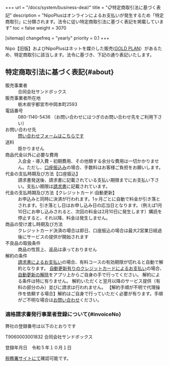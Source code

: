 +++
url = "/docs/system/business-deal/"
title = "📋特定商取引法に基づく表記"
description = "NipoPlusはオンラインによるお支払いが発生するため「特定商取引」に分類されます。法令に従い特定商取引法に基づく表記を掲載しています"
toc = false
weight = 3070

[sitemap]
  changefreq = "yearly"
  priority = 0.1
+++

Nipo【旧版】およびNipoPlusはネットを媒介した販売([GOLD PLAN](/docs/price/_about/)）があるため、特定商取引に該当します。法令に基づき、下記の通り表記いたします。

## 特定商取引法に基づく表記{#about}

<dl class="basic">
  <dt>販売事業者</dt>
  <dd>合同会社サンドボックス</dd>
  <dt>販売事業者所在地</dt>
  <dd>栃木県宇都宮市中岡本町2593</dd>
  <dt>電話番号</dt>
  <dd>080-1140-5436  （お問い合わせにはつぎのお問い合わせ先をご利用下さい）</dd>
  <dt>お問い合わせ先</dt>
  <dd><a href="/others/inquery/">問い合わせフォームはこちらです</a></dd>
  <dt>送料</dt>
  <dd>掛かりません</dd>
  <dt>商品代金以外に必要な費用</dt>
  <dd>入会金・導入費・初期費用、その他類する余分な費用は一切かかりません。ただし、<a href="/docs/price/invoice/#feeInvoice">口座振込み</a>の場合、手数料はお客様ご負担をお願いします。</dd>
  <dt>代金の支払時期及び方法【口座振込】</dt>
  <dd>請求書発送後、請求書に記載されている支払い期限までにお支払い下さい。支払い期限は<a href="/docs/price/invoice/#convertPdfInvoice">請求書</a>に記載されています。</dd>
  <dt>代金の支払時期及び方法【クレジットカード:自動更新】</dt>
  <dd>お申込みと同時に決済が行われます。1ヶ月ごとに自動で料金が引き落とされます。引き落とし日はお申し込み日の応当日となります。（例えば1月10日にお申し込みされると、次回の料金は2月10日に発生します）購読を停止すると、それ以降、料金は発生しません。</dd>
  <dt>商品の受け渡し時期及び方法</dt>
  <dd>クレジットカード決済の場合は即日、口座振込の場合は最大2営業日経過後にサービスの提供が開始されます</dd>
  <dt>不良品の取扱条件</dt>
  <dd>商品の性質上、返品は承っておりません</dd>
  <dt>解約の条件</dt>
  <dd><a href="/docs/price/invoice/">請求書によるお支払い</a>の場合、有料コースの有効期限が切れると自動で解約となります。  <a href="/docs/price/fee/">自動更新有りのクレジットカードによるお支払い</a>の場合、<a href="/docs/price/fee/#stop_subscription">自動更新の解除</a>をアプリ上からご自身の手で行ってください。  解約による条件は特に有りません。  解約いただくと翌月以降のサービス提供（有料の部分のみ）並びに請求は行われません。  【解約手順が不明で代理操作を依頼する場合】解約はご自身で行っていただく必要が有ります。手順がご不明な場合は<a href="/others/inquery/">お問い合わせ</a>ください。</dd>
</dl>

### 適格請求書発行事業者登録について{#invoiceNo}

弊社の登録番号は以下のとおりです

T9060003001832
合同会社サンドボックス

登録年月日　令和５年１０月１日

[税務署サイトにて](https://www.invoice-kohyo.nta.go.jp/regno-search/detail?selRegNo=9060003001832)確認可能です。
